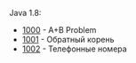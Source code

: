 Java 1.8:

- [1000](1000/Main.java) - A+B Problem
- [1001](1001/Main.java) - Обратный корень
- [1002](1002/Main.java) - Телефонные номера
